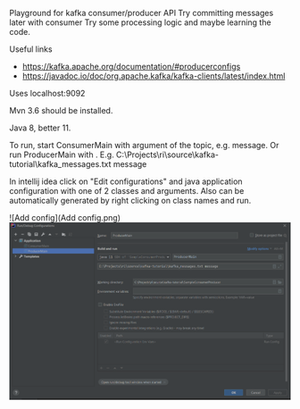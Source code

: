 Playground for kafka consumer/producer API
Try committing messages later with consumer
Try some processing logic and maybe learning the code.

Useful links
- https://kafka.apache.org/documentation/#producerconfigs
- https://javadoc.io/doc/org.apache.kafka/kafka-clients/latest/index.html

Uses localhost:9092

Mvn 3.6 should be installed.

Java 8, better 11.

To run, start ConsumerMain with argument of the topic, e.g. message. 
Or run ProducerMain with <filename to write> <target topic>. E.g. 
C:\Projects\ri\source\kafka-tutorial\kafka_messages.txt message

In intellij idea click on "Edit configurations" and java application configuration with one of 2 classes and arguments.
Also can be automatically generated by right clicking on class names and run.

![Add config](Add config.png)
![Config window](ConfigWindow.png)
